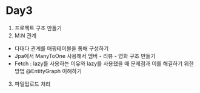 # Day3

1. 프로젝트 구조 만들기
2. M:N 관계
 - 다대다 관계를 매핑테이블을 통해 구성하기
 - Jpa에서 ManyToOne 사용해서 멤버 - 리뷰 - 영화 구조 만들기
 - Fetch : lazy를 사용하는 이유와 lazy를 사용했을 때 문제점과 이를 해결하기 위한 방법 @EntityGraph 이해하기
3. 파일업로드 처리
